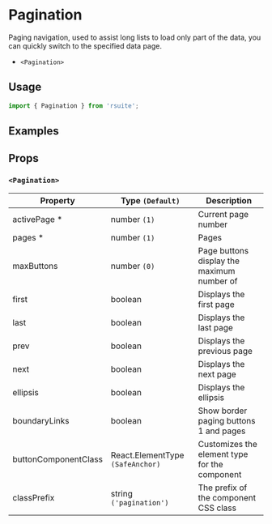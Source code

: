 # Pagination

Paging navigation, used to assist long lists to load only part of the data, you can quickly switch to the specified data page.

* `<Pagination>`

## Usage

```js
import { Pagination } from 'rsuite';
```

## Examples

<!--{demo}-->

## Props

### `<Pagination>`

| Property             | Type `(Default)`                 | Description                                    |
| -------------------- | -------------------------------- | ---------------------------------------------- |
| activePage \*        | number `(1)`                     | Current page number                            |
| pages \*             | number `(1)`                     | Pages                                          |
| maxButtons           | number `(0)`                     | Page buttons display the maximum number of     |
| first                | boolean                          | Displays the first page                        |
| last                 | boolean                          | Displays the last page                         |
| prev                 | boolean                          | Displays the previous page                     |
| next                 | boolean                          | Displays the next page                         |
| ellipsis             | boolean                          | Displays the ellipsis                          |
| boundaryLinks        | boolean                          | Show border paging buttons 1 and pages         |
| buttonComponentClass | React.ElementType `(SafeAnchor)` | Customizes the element type for the component  |
| classPrefix          | string `('pagination')`          | The prefix of the component CSS class          |
